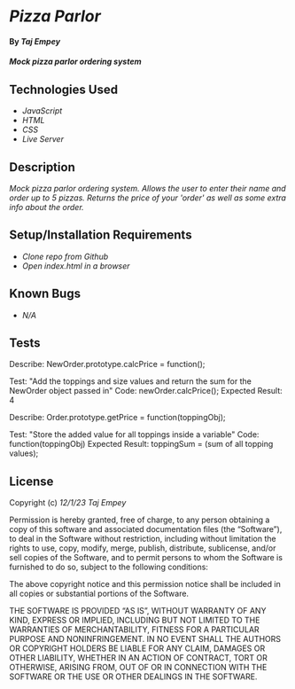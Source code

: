 # _Pizza Parlor_

#### By _**Taj Empey**_

#### _Mock pizza parlor ordering system_

## Technologies Used

- _JavaScript_
- _HTML_
- _CSS_
- _Live Server_

## Description

_Mock pizza parlor ordering system.  Allows the user to enter their name and order up to 5 pizzas.  Returns the price of your 'order' as well as some extra info about the order._

## Setup/Installation Requirements

- _Clone repo from Github_
- _Open index.html in a browser_

## Known Bugs

- _N/A_

## Tests

Describe: NewOrder.prototype.calcPrice = function();

Test: "Add the toppings and size values and return the sum for the NewOrder object passed in"
Code: newOrder.calcPrice();
Expected Result: 4

Describe: Order.prototype.getPrice = function(toppingObj);

Test: "Store the added value for all toppings inside a variable"
Code: function(toppingObj)
Expected Result: toppingSum = (sum of all topping values);

## License

Copyright (c) _12/1/23_ _Taj Empey_

Permission is hereby granted, free of charge, to any person obtaining a copy of this software and associated documentation files (the “Software”), to deal in the Software without restriction, including without limitation the rights to use, copy, modify, merge, publish, distribute, sublicense, and/or sell copies of the Software, and to permit persons to whom the Software is furnished to do so, subject to the following conditions:

The above copyright notice and this permission notice shall be included in all copies or substantial portions of the Software.

THE SOFTWARE IS PROVIDED “AS IS”, WITHOUT WARRANTY OF ANY KIND, EXPRESS OR IMPLIED, INCLUDING BUT NOT LIMITED TO THE WARRANTIES OF MERCHANTABILITY, FITNESS FOR A PARTICULAR PURPOSE AND NONINFRINGEMENT. IN NO EVENT SHALL THE AUTHORS OR COPYRIGHT HOLDERS BE LIABLE FOR ANY CLAIM, DAMAGES OR OTHER LIABILITY, WHETHER IN AN ACTION OF CONTRACT, TORT OR OTHERWISE, ARISING FROM, OUT OF OR IN CONNECTION WITH THE SOFTWARE OR THE USE OR OTHER DEALINGS IN THE SOFTWARE.